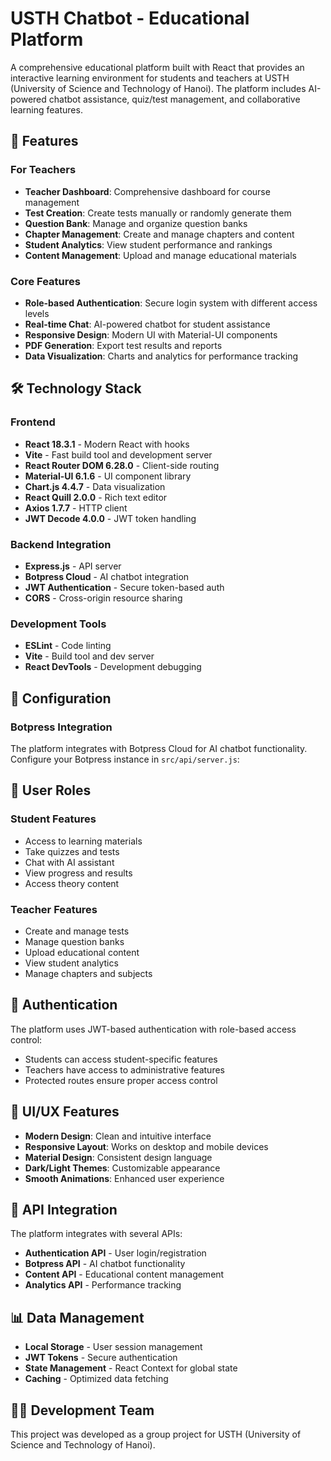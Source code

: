 # USTH Chatbot - Educational Platform

A comprehensive educational platform built with React that provides an interactive learning environment for students and teachers at USTH (University of Science and Technology of Hanoi). The platform includes AI-powered chatbot assistance, quiz/test management, and collaborative learning features.

## 🚀 Features
### For Teachers
- **Teacher Dashboard**: Comprehensive dashboard for course management
- **Test Creation**: Create tests manually or randomly generate them
- **Question Bank**: Manage and organize question banks
- **Chapter Management**: Create and manage chapters and content
- **Student Analytics**: View student performance and rankings
- **Content Management**: Upload and manage educational materials

### Core Features
- **Role-based Authentication**: Secure login system with different access levels
- **Real-time Chat**: AI-powered chatbot for student assistance
- **Responsive Design**: Modern UI with Material-UI components
- **PDF Generation**: Export test results and reports
- **Data Visualization**: Charts and analytics for performance tracking

## 🛠️ Technology Stack

### Frontend
- **React 18.3.1** - Modern React with hooks
- **Vite** - Fast build tool and development server
- **React Router DOM 6.28.0** - Client-side routing
- **Material-UI 6.1.6** - UI component library
- **Chart.js 4.4.7** - Data visualization
- **React Quill 2.0.0** - Rich text editor
- **Axios 1.7.7** - HTTP client
- **JWT Decode 4.0.0** - JWT token handling

### Backend Integration
- **Express.js** - API server
- **Botpress Cloud** - AI chatbot integration
- **JWT Authentication** - Secure token-based auth
- **CORS** - Cross-origin resource sharing

### Development Tools
- **ESLint** - Code linting
- **Vite** - Build tool and dev server
- **React DevTools** - Development debugging
## 🔧 Configuration

### Botpress Integration
The platform integrates with Botpress Cloud for AI chatbot functionality. Configure your Botpress instance in `src/api/server.js`:

## 👥 User Roles

### Student Features
- Access to learning materials
- Take quizzes and tests
- Chat with AI assistant
- View progress and results
- Access theory content

### Teacher Features
- Create and manage tests
- Manage question banks
- Upload educational content
- View student analytics
- Manage chapters and subjects

## 🔐 Authentication

The platform uses JWT-based authentication with role-based access control:
- Students can access student-specific features
- Teachers have access to administrative features
- Protected routes ensure proper access control


## 🎨 UI/UX Features

- **Modern Design**: Clean and intuitive interface
- **Responsive Layout**: Works on desktop and mobile devices
- **Material Design**: Consistent design language
- **Dark/Light Themes**: Customizable appearance
- **Smooth Animations**: Enhanced user experience

## 🔄 API Integration

The platform integrates with several APIs:
- **Authentication API** - User login/registration
- **Botpress API** - AI chatbot functionality
- **Content API** - Educational content management
- **Analytics API** - Performance tracking

## 📊 Data Management

- **Local Storage** - User session management
- **JWT Tokens** - Secure authentication
- **State Management** - React Context for global state
- **Caching** - Optimized data fetching

## 👨‍💻 Development Team

This project was developed as a group project for USTH (University of Science and Technology of Hanoi).
